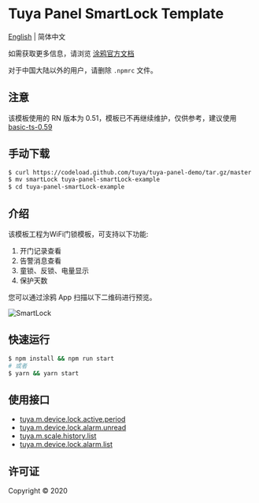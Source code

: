# Tuya Panel SmartLock Template

[English](./README.md) | 简体中文

如需获取更多信息，请浏览 [涂鸦官方文档](https://docs.tuya.com)

对于中国大陆以外的用户，请删除 `.npmrc` 文件。

## 注意

该模板使用的 RN 版本为 0.51，模板已不再继续维护，仅供参考，建议使用 [basic-ts-0.59](../basic-ts-0.59)

## 手动下载

```bash
$ curl https://codeload.github.com/tuya/tuya-panel-demo/tar.gz/master | tar -xz --strip=2 tuya-panel-demo-master/examples/smartLock
$ mv smartLock tuya-panel-smartLock-example
$ cd tuya-panel-smartLock-example
```

## 介绍

该模板工程为WiFi门锁模板，可支持以下功能:
1. 开门记录查看
2. 告警消息查看
3. 童锁、反锁、电量显示
4. 保护天数

您可以通过涂鸦 App 扫描以下二维码进行预览。

![SmartLock](https://images.tuyacn.com/rms-static/a56b0770-bb89-11ea-96f0-cda03b175b6c-1593601044839.png?tyName=smartLock.png)

## 快速运行

```bash
$ npm install && npm run start
# 或者
$ yarn && yarn start
```

## 使用接口

* [tuya.m.device.lock.active.period](https://docs.tuya.com/zh/iot/panel-development/panel-sdk-development/lock-sdk/lock-api/lock-api?id=K9ppulorxzebv)
* [tuya.m.device.lock.alarm.unread](https://docs.tuya.com/zh/iot/panel-development/panel-sdk-development/lock-sdk/lock-api/lock-api?id=K9ppulorxzebv)
* [tuya.m.scale.history.list](https://docs.tuya.com/zh/iot/panel-development/panel-sdk-development/lock-sdk/lock-api/lock-api?id=K9ppulorxzebv)
* [tuya.m.device.lock.alarm.list](https://docs.tuya.com/zh/iot/panel-development/panel-sdk-development/lock-sdk/lock-api/lock-api?id=K9ppulorxzebv)

## 许可证

Copyright © 2020
